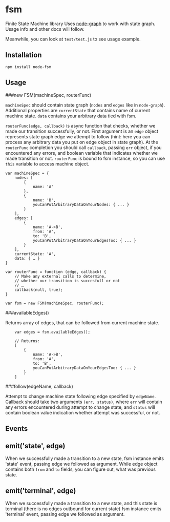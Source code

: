 fsm
===

Finite State Machine library
Uses [node-graph](https://github.com/dolphin278/graph) to work with state graph.
Usage info and other docs will follow.

Meanwhile, you can look at `test/test.js` to see usage example.

## Installation

```npm install node-fsm```

## Usage

###new FSM(machineSpec, routerFunc)

`machineSpec` should contain state graph (`nodes` and `edges` like in `node-graph`). Additional properties are `currentState` that contains name of current machine state. `data` contains your arbitrary data tied with fsm.

`routerFunc(edge, callback)` is async function that checks, whether we made our transition successfully, or not. First argument is an `edge` object represents state graph edge we attempt to follow (hint: here you can process any arbitrary data you put on edge object in state graph). At the `routerFunc` completion you should call `callback`, passing `err` object, if you encountered any errors, and boolean variable that indicates whether we made transition or not.
`routerFunc` is bound to fsm instance, so you can use `this` variable to access machine object.

```
var machineSpec = {
    nodes: [
        {
            name: 'A'
        },
        {
            name: 'B',
            youCanPutArbitraryDataOnYourNodes: { ... }
        }
    ],
    edges: [
        {
            name: 'A->B',
            from: 'A',
            to: 'B',
            youCanPutArbitraryDataOnYourEdgesToo: { ... }
        }
    ],
    currentState: 'A',
    data: { … }
}

var routerFunc = function (edge, callback) {
    // Make any external calls to determine,
    // whether our transition is succesfull or not
    // …
    callback(null, true);
}

var fsm = new FSM(machineSpec, routerFunc);
```

###availableEdges()

Returns array of edges, that can be followed from current machine state.

```
    var edges = fsm.availableEdges();
    
    // Returns:
    [
        {
            name: 'A->B',
            from: 'A',
            to: 'B',
            youCanPutArbitraryDataOnYourEdgesToo: { ... }
        }
    ]
```

###follow(edgeName, callback)

Attempt to change machine state following edge specified by `edgeName`.
Callback should take two arguments `(err, status)`, where `err` will contain any errors encountered during attempt to change state, and `status` will contain boolean value indication whether attempt was successful, or not.

## Events

## emit('state', edge)

When we successfully made a transition to a new state, fsm instance emits 'state' event, passing edge we followed as argument.
While edge object contains both `from` and `to` fields, you can figure out, what was previous state.

## emit('terminal', edge)

When we successfully made a transition to a new state, and this state is terminal (there is no edges outbound for current state) fsm instance emits 'terminal' event, passing edge we followed as argument.
